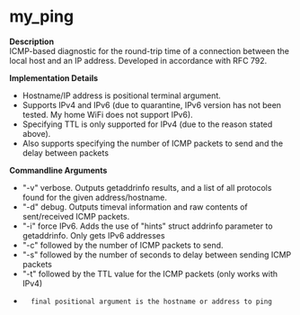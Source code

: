 # my_ping
**Description**
<br/>ICMP-based diagnostic for the round-trip time of a connection between the local host and an IP address.  Developed in accordance with RFC 792.

**Implementation Details**
* Hostname/IP address is positional terminal argument.
* Supports IPv4 and IPv6 (due to quarantine, IPv6 version has not been tested. My home WiFi does not support IPv6).
* Specifying TTL is only supported for IPv4 (due to the reason stated above).
* Also supports specifying the number of ICMP packets to send and the delay between packets

**Commandline Arguments**
* "-v"  verbose.  Outputs getaddrinfo results, and a list of all protocols found for the given address/hostname.
* "-d"  debug. Outputs timeval information and raw contents of sent/received ICMP packets.
* "-i"  force IPv6. Adds the use of "hints" struct addrinfo parameter to getaddrinfo. Only gets IPv6 addresses
* "-c"  followed by the number of ICMP packets to send.
* "-s"  followed by the number of seconds to delay between sending ICMP packets
* "-t"  followed by the TTL value for the ICMP packets (only works with IPv4)
*       final positional argument is the hostname or address to ping
